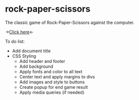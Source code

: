 # rock-paper-scissors

The classic game of Rock-Paper-Scissors against the computer. 

-><a href="https://sumedh-inamdar.github.io/rock-paper-scissors/">Click here</a><-


To do list:
- Add document title
- CSS Styling
  - Add header and footer
  - Add background
  - Apply fonts and color to all text
  - Center text and apply margins to divs
  - Add images and style to buttons
  - Create popup for end game result
  - Apply media queries (if needed)
